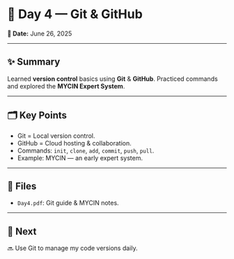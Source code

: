 # 🔧 Day 4 — Git & GitHub

**📅 Date:** June 26, 2025

---

## ✨ Summary

Learned **version control** basics using **Git** & **GitHub**. Practiced commands and explored the **MYCIN Expert System**.

---

## 🗂️ Key Points

- Git = Local version control.
- GitHub = Cloud hosting & collaboration.
- Commands: `init`, `clone`, `add`, `commit`, `push`, `pull`.
- Example: MYCIN — an early expert system.

---

## 📝 Files

- `Day4.pdf`: Git guide & MYCIN notes.

---

## 🚀 Next

🔜 Use Git to manage my code versions daily.
